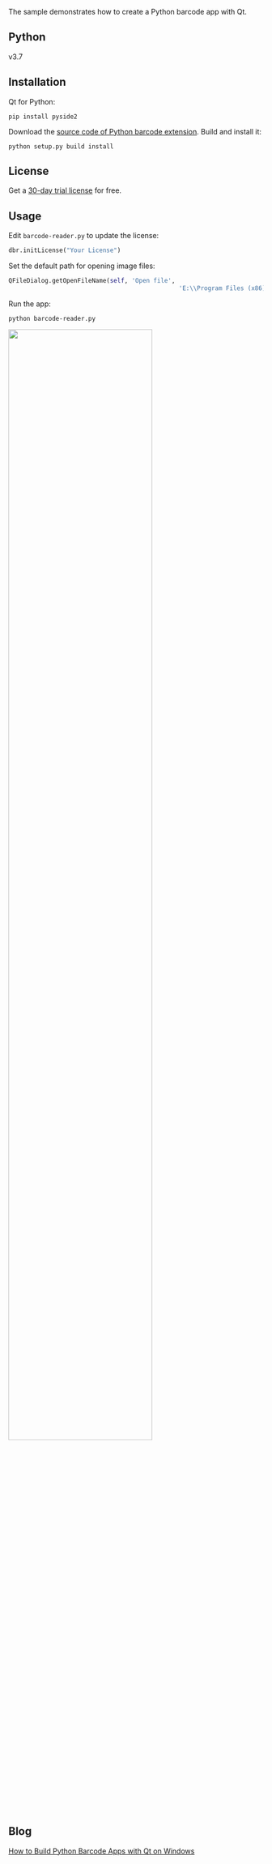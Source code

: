 The sample demonstrates how to create a Python barcode app with Qt.

## Python
v3.7

## Installation
Qt for Python:

```
pip install pyside2
```

Download the [source code of Python barcode extension](https://github.com/dynamsoft-dbr/python/tree/master/src). Build and install it:

```
python setup.py build install
```

## License
Get a [30-day trial license](https://www.dynamsoft.com/CustomerPortal/Portal/Triallicense.aspx) for free.

## Usage
Edit `barcode-reader.py` to update the license:

```python
dbr.initLicense("Your License")
```

Set the default path for opening image files:

```python
QFileDialog.getOpenFileName(self, 'Open file',
                                               'E:\\Program Files (x86)\\Dynamsoft\\Barcode Reader 6.5\\Images', "Barcode images (*)")
```

Run the app:

```
python barcode-reader.py
```

<kbd><img src="https://www.codepool.biz/wp-content/uploads/2019/01/qt-python-barcode-reader.PNG" width="75%">
  
## Blog
[How to Build Python Barcode Apps with Qt on Windows](https://www.codepool.biz/build-python-barcode-apps-qt-windows.html)
